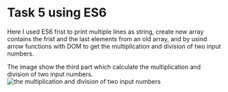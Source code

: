 # Task 5 using ES6

Here I used ES6 frist to print multiple lines as string, create new array contains the frist and the last elements from an old array, and by usind arrow functions
with DOM to get the multiplication and division of two input numbers.

The image show the third part which calculate the multiplication and division of two input numbers.
![the multiplication and division of two input numbers](https://i.ibb.co/7Vq0d52/Screenshot-314.png)
